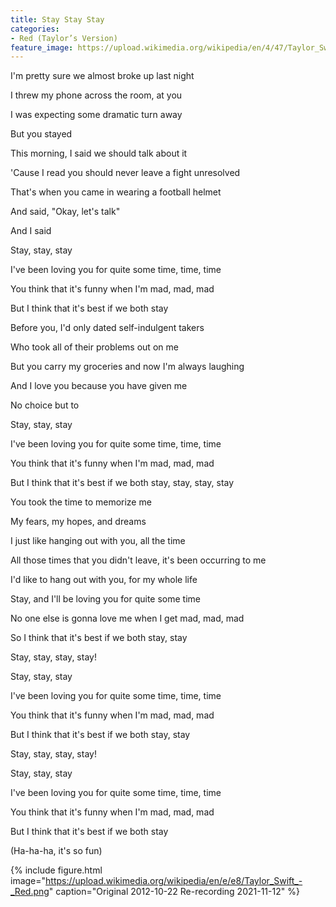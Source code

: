 ```yaml
---
title: Stay Stay Stay
categories:
- Red (Taylor’s Version)
feature_image: https://upload.wikimedia.org/wikipedia/en/4/47/Taylor_Swift_-_Red_%28Taylor%27s_Version%29.png
--- 
```

I'm pretty sure we almost broke up last night

I threw my phone across the room, at you

I was expecting some dramatic turn away

But you stayed

This morning, I said we should talk about it

'Cause I read you should never leave a fight unresolved

That's when you came in wearing a football helmet

And said, "Okay, let's talk"

And I said

Stay, stay, stay

I've been loving you for quite some time, time, time

You think that it's funny when I'm mad, mad, mad

But I think that it's best if we both stay

Before you, I'd only dated self-indulgent takers

Who took all of their problems out on me

But you carry my groceries and now I'm always laughing

And I love you because you have given me

No choice but to

Stay, stay, stay

I've been loving you for quite some time, time, time

You think that it's funny when I'm mad, mad, mad

But I think that it's best if we both stay, stay, stay, stay

You took the time to memorize me

My fears, my hopes, and dreams

I just like hanging out with you, all the time

All those times that you didn't leave, it's been occurring to me

I'd like to hang out with you, for my whole life

Stay, and I'll be loving you for quite some time

No one else is gonna love me when I get mad, mad, mad

So I think that it's best if we both stay, stay

Stay, stay, stay, stay!

Stay, stay, stay

I've been loving you for quite some time, time, time

You think that it's funny when I'm mad, mad, mad

But I think that it's best if we both stay, stay

Stay, stay, stay, stay!

Stay, stay, stay

I've been loving you for quite some time, time, time

You think that it's funny when I'm mad, mad, mad

But I think that it's best if we both stay

(Ha-ha-ha, it's so fun)


 {% include figure.html image="https://upload.wikimedia.org/wikipedia/en/e/e8/Taylor_Swift_-_Red.png" caption="Original 2012-10-22 Re-recording 2021-11-12" %}